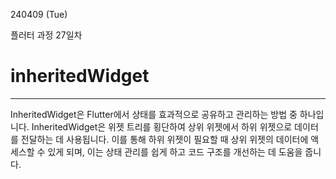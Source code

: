 240409 (Tue)

플러터 과정 27일차

# inheritedWidget
-------------------
InheritedWidget은 Flutter에서 상태를 효과적으로 공유하고 관리하는 방법 중 하나입니다.
InheritedWidget은 위젯 트리를 횡단하여 상위 위젯에서 하위 위젯으로 데이터를 전달하는 데 사용됩니다.
이를 통해 하위 위젯이 필요할 때 상위 위젯의 데이터에 액세스할 수 있게 되며,
이는 상태 관리를 쉽게 하고 코드 구조를 개선하는 데 도움을 줍니다.
